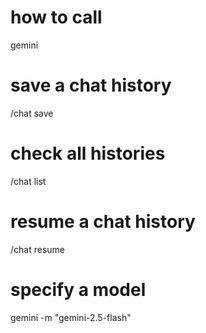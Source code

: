 # how to call
gemini
# save a chat history
/chat save <name>
# check all histories
/chat list
# resume a chat history
/chat resume <name>
# specify a model
gemini -m "gemini-2.5-flash"